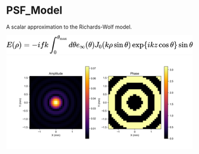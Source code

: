 # PSF_Model  
A scalar approximation to the Richards-Wolf model.  

![image](https://github.com/tuoniao2333/PSF_Model/blob/main/doc/ScalarSpherical.svg)
![image](https://github.com/tuoniao2333/PSF_Model/blob/main/thz_psf_visualization_1THz.png)
